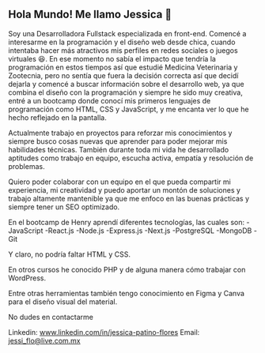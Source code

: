 ## Hola Mundo! Me llamo Jessica 👋

<!--
**JMPatinoFlores/JMPatinoFlores** is a ✨ _special_ ✨ repository because its `README.md` (this file) appears on your GitHub profile.

Here are some ideas to get you started:

- 🔭 I’m currently working on ...
- 🌱 I’m currently learning ...
- 👯 I’m looking to collaborate on ...
- 🤔 I’m looking for help with ...
- 💬 Ask me about ...
- 📫 How to reach me: ...
- 😄 Pronouns: ...
- ⚡ Fun fact: ...
-->

Soy una Desarrolladora Fullstack especializada en front-end.
Comencé a interesarme en la programación y el diseño web desde chica, cuando intentaba hacer más atractivos mis perfiles en redes sociales o juegos virtuales 😆.
En ese momento no sabía el impacto que tendría la programación en estos tiempos así que estudié Medicina Veterinaria y Zootecnia, pero no sentía que fuera la decisión correcta así que decidí dejarla y comencé a buscar información sobre el desarrollo web, ya que combina el diseño con la programación y siempre he sido muy creativa, entré a un bootcamp donde conocí mis primeros lenguajes de programación como HTML, CSS y JavaScript, y me encanta ver lo que he hecho reflejado en la pantalla. 

Actualmente trabajo en proyectos para reforzar mis conocimientos y siempre busco cosas nuevas que aprender para poder mejorar mis habilidades técnicas. También durante toda mi vida he desarrollado aptitudes como trabajo en equipo, escucha activa, empatía y resolución de problemas.

Quiero poder colaborar con un equipo en el que pueda compartir mi experiencia, mi creatividad y puedo aportar un montón de soluciones y trabajo altamente mantenible ya que me enfoco en las buenas prácticas y siempre tener un SEO optimizado.

En el bootcamp de Henry aprendí diferentes tecnologías, las cuales son:
-JavaScript
-React.js
-Node.js
-Express.js
-Next.js
-PostgreSQL
-MongoDB
-Git

Y claro, no podría faltar HTML y CSS.

En otros cursos he conocido PHP y de alguna manera cómo trabajar con WordPress.

Entre otras herramientas también tengo conocimiento en Figma y Canva para el diseño visual del material.

No dudes en contactarme

Linkedin: www.linkedin.com/in/jessica-patino-flores
Email: jessi_flo@live.com.mx

